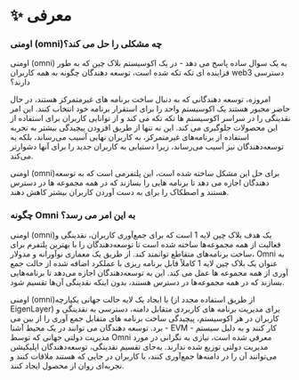 # ✨ معرفی

### اومنی (omni)چه مشکلی را حل می کند؟

اومنی (omni) به یک سوال ساده پاسخ می دهد - در یک اکوسیستم بلاک چین که به طور فزاینده ای تکه تکه شده است، توسعه دهندگان چگونه به همه کاربران web3 دسترسی دارند؟

امروزه، توسعه دهندگانی که به دنبال ساخت برنامه های غیرمتمرکز هستند، در حال حاضر مجبور هستند یک اکوسیستم واحد را برای استقرار برنامه خود انتخاب کنند. این امر نقدینگی را در سراسر اکوسیستم ها تکه تکه می کند و از توانایی کاربران برای استفاده از این محصولات جلوگیری می کند. این نه تنها از طریق افزودن پیچیدگی بیشتر به تجربه استفاده از برنامه‌های غیرمتمرکز، به کاربران نهایی آسیب می‌رساند، بلکه به توسعه‌دهندگان نیز آسیب می‌رساند، زیرا دستیابی به کاربران جدید را برای آنها دشوارتر می‌کند.

اومنی (omni)برای حل این مشکل ساخته شده است، این پلتفرمی است که به توسعه دهندگان اجازه می دهد تا برنامه هایی را بسازند که در همه مجموعه ها در دسترس هستند و اصطکاک را برای به دست آوردن کاربران بیشتر کاهش دهند.

### چگونه Omni به این امر می رسد؟

اومنی (omni)یک هدف بلاک چین لایه 1 است که برای جمع‌آوری کاربران، نقدینگی و فعالیت از همه مجموعه‌ها ساخته شده است تا توسعه‌دهندگان را با بهترین پلتفرم برای ساخت برنامه‌های متقاطع توانمند کند. از طریق یک معماری نوآورانه و مدولار، Omni به عنوان یک بلاک چین لایه 1 کاملاً قابل برنامه ریزی با عملکرد اضافه شده از حالت جمع آوری از همه مجموعه ها عمل می کند. این به توسعه‌دهندگان اجازه می‌دهد تا برنامه‌هایی بسازند که در همه مجموعه‌ها در دسترس هستند، بدون اینکه نقدینگی آن‌ها تقسیم شود.

اومنی (omni)با ایجاد یک لایه حالت جهانی یکپارچه (از طریق استفاده مجدد از EigenLayer) برای مدیریت برنامه های کاربردی متقابل دامنه، دسترسی به نقدینگی و کاربران در هر اکوسیستم، پیچیدگی ساخت برنامه های متقابل جمع آوری را از بین می برد. توسعه دهندگان می توانند در یک محیط آشنا - EVM - کار کنند و به دلیل سیستم مدیریت دولتی جهانی که توسط Omni معرفی شده است، نیازی به نگرانی در مورد مدیریت دولتی توزیع شده ندارند. به‌جای تقسیم نقدینگی، توسعه‌دهندگان اپلیکیشن می‌توانند آن را در دامنه‌ها جمع‌آوری کنند، با کاربران در جایی که هستند ملاقات کنند و تجربه‌ای روان از محصول ایجاد کنند.
